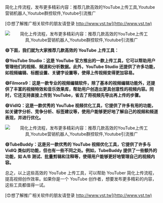 简化上传流程，发布更多精彩内容：推荐几款高效的YouTube上传工具,Youtube营销机器人,Youtube群控软件,Youtube引流推广

[😍想了解推广相关软件的朋友请登录 http://www.vst.tw](http://www.vst.tw)

 <center><img src="https://vst.tw/MP4/tuiguang/png/3.png" alt="简化上传流程，发布更多精彩内容：推荐几款高效的YouTube上传工具,Youtube营销机器人,Youtube群控软件,Youtube引流推广"></center>

**😄下面，我们就为大家推荐几款高效的 YouTube 上传工具：**

**😄YouTube Studio：这是 YouTube 官方推出的一款上传工具，它可以帮助用户管理他们的视频、频道和分析数据。此外，YouTube Studio 还提供了许多功能，如视频编辑、标题设置、关键字设置等，使得上传视频变得更加容易。**

**😄Filmora9：这是一款专业的视频编辑软件，除了基本的视频编辑功能外，还提供了丰富的视频特效和音乐效果库，帮助用户创造出更具创意性的视频内容。同时，它还支持直接上传到 YouTube，省去了将视频先导出再上传的步骤。**

**😄VidIQ：这是一款优秀的 YouTube 视频优化工具，它提供了许多有用的功能，如关键字分析、竞争分析、标签建议等，使用户能够更好地了解自己的视频和频道表现，并进行优化。**

 <center><img src="https://vst.tw/MP4/tuiguang/png/2.png" alt="简化上传流程，发布更多精彩内容：推荐几款高效的YouTube上传工具,Youtube营销机器人,Youtube群控软件,Youtube引流推广"></center>

**😄TubeBuddy：这是另一款优秀的 YouTube 视频优化工具，它提供了许多与 VidIQ 类似的功能，但也有一些不同之处。例如，TubeBuddy 提供了一些额外的功能，如 A/B 测试、批量剪辑和注释等，使得用户能够更好地管理自己的视频内容。**

总之，以上这些高效的 YouTube 上传工具，可以帮助 YouTuber 简化上传流程，提高视频创作效率。如果你是一个 YouTube 创作者，想要发布更多精彩的内容，这些工具都值得一试。

[😍想了解推广相关软件的朋友请登录 http://www.vst.tw](http://www.vst.tw)



